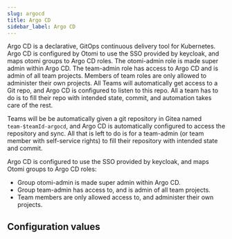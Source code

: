 ```yaml
---
slug: argocd
title: Argo CD
sidebar_label: Argo CD
---
```


Argo CD is a declarative, GitOps continuous delivery tool for Kubernetes. Argo CD is configured by Otomi to use the SSO provided by keycloak, and maps otomi groups to Argo CD roles. The otomi-admin role is made super admin within Argo CD. The team-admin role has access to Argo CD and is admin of all team projects. Members of team roles are only allowed to administer their own projects. All Teams will automatically get access to a Git repo, and Argo CD is configured to listen to this repo. All a team has to do is to fill their repo with intended state, commit, and automation takes care of the rest.

Teams will be be automatically given a git repository in Gitea named `team-$teamId-argocd`, and Argo CD is automatically configured to access the repository and sync. All that is left to do is for a team-admin (or team member with self-service rights) to fill their repository with intended state and commit.

Argo CD is configured to use the SSO provided by keycloak, and maps Otomi groups to Argo CD roles:

- Group otomi-admin is made super admin within Argo CD.
- Group team-admin has access to, and is admin of all team projects.
- Team members are only allowed access to, and administer their own projects.

## Configuration values
